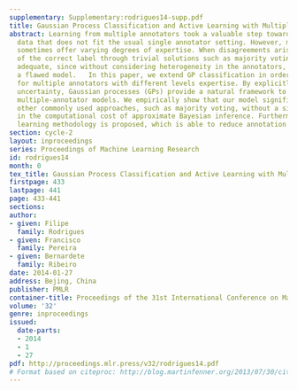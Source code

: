 ```yaml
---
supplementary: Supplementary:rodrigues14-supp.pdf
title: Gaussian Process Classification and Active Learning with Multiple Annotators
abstract: Learning from multiple annotators took a valuable step towards modelling
  data that does not fit the usual single annotator setting. However, multiple annotators
  sometimes offer varying degrees of expertise. When disagreements arise, the establishment
  of the correct label through trivial solutions such as majority voting may not be
  adequate, since without considering heterogeneity in the annotators, we risk generating
  a flawed model.   In this paper, we extend GP classification in order to account
  for multiple annotators with different levels expertise. By explicitly handling
  uncertainty, Gaussian processes (GPs) provide a natural framework to build proper
  multiple-annotator models. We empirically show that our model significantly outperforms
  other commonly used approaches, such as majority voting, without a significant increase
  in the computational cost of approximate Bayesian inference. Furthermore, an active
  learning methodology is proposed, which is able to reduce annotation cost even further.
section: cycle-2
layout: inproceedings
series: Proceedings of Machine Learning Research
id: rodrigues14
month: 0
tex_title: Gaussian Process Classification and Active Learning with Multiple Annotators
firstpage: 433
lastpage: 441
page: 433-441
sections: 
author:
- given: Filipe
  family: Rodrigues
- given: Francisco
  family: Pereira
- given: Bernardete
  family: Ribeiro
date: 2014-01-27
address: Bejing, China
publisher: PMLR
container-title: Proceedings of the 31st International Conference on Machine Learning
volume: '32'
genre: inproceedings
issued:
  date-parts:
  - 2014
  - 1
  - 27
pdf: http://proceedings.mlr.press/v32/rodrigues14.pdf
# Format based on citeproc: http://blog.martinfenner.org/2013/07/30/citeproc-yaml-for-bibliographies/
---
```

